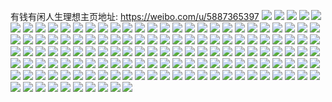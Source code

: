 有钱有闲人生理想主页地址: https://weibo.com/u/5887365397 
![](https://wx4.sinaimg.cn/mw2000/006qqMGpgy1h94cj2dzeqj32c02c0qv5.jpg) 
![](https://wx4.sinaimg.cn/mw2000/006qqMGpgy1h94cbmyd7jj32c02c0x6q.jpg) 
![](https://wx4.sinaimg.cn/mw2000/006qqMGpgy1h94cbpt5ezj31nc1ncb29.jpg) 
![](https://wx4.sinaimg.cn/mw2000/006qqMGpgy1h94cbusdezj31ed1edk98.jpg) 
![](https://wx4.sinaimg.cn/mw2000/006qqMGpgy1h94cbvyyihj32c02c0u0x.jpg) 
![](https://wx4.sinaimg.cn/mw2000/006qqMGpgy1h94c6zjxo9j30u00u0118.jpg) 
![](https://wx4.sinaimg.cn/mw2000/006qqMGpgy1h94c6z8ozvj30u00u0jys.jpg) 
![](https://wx4.sinaimg.cn/mw2000/006qqMGpgy1h94c70sr0xj30u00u0ti9.jpg) 
![](https://wx4.sinaimg.cn/mw2000/006qqMGpgy1h94c71s0f1j30u00u0n7q.jpg) 
![](https://wx4.sinaimg.cn/mw2000/006qqMGpgy1h93l2ghpcnj30wi0wi7e9.jpg) 
![](https://wx4.sinaimg.cn/mw2000/006qqMGpgy1h92655qs6bj30u00u0dm0.jpg) 
![](https://wx4.sinaimg.cn/mw2000/006qqMGply1h8syc68cs9j30u00u0tjq.jpg) 
![](https://wx4.sinaimg.cn/mw2000/006qqMGply1h8pu0ihl5rj304g04gglg.jpg) 
![](https://wx4.sinaimg.cn/mw2000/006qqMGply1h8i4476lksj305k05kwee.jpg) 
![](https://wx4.sinaimg.cn/mw2000/006qqMGply1h8c05drd2rj30wi1ychdt.jpg) 
![](https://wx4.sinaimg.cn/mw2000/006qqMGply1h8c05c49zbj30wi1ycb29.jpg) 
![](https://wx4.sinaimg.cn/mw2000/006qqMGply1h8c05fp8kej30wi1yce81.jpg) 
![](https://wx4.sinaimg.cn/mw2000/006qqMGply1h7owcsfp2pj30wi0683z0.jpg) 
![](https://wx4.sinaimg.cn/mw2000/006qqMGply1h6eldcexecj32c02c0hdu.jpg) 
![](https://wx4.sinaimg.cn/mw2000/006qqMGply1h6elddfqc5j31ne1nehdt.jpg) 
![](https://wx4.sinaimg.cn/mw2000/006qqMGply1h6eldf3js4j32c02c0x6q.jpg) 
![](https://wx4.sinaimg.cn/mw2000/006qqMGply1h677vch6vcj30qw1bt0vv.jpg) 
![](https://wx4.sinaimg.cn/mw2000/006qqMGply1h6458b040zj32c02c0b11.jpg) 
![](https://wx4.sinaimg.cn/mw2000/006qqMGply1h6458blr6jj32c0340x6p.jpg) 
![](https://wx4.sinaimg.cn/mw2000/006qqMGpgy1h5o5ftjgclj30u00u0n6u.jpg) 
![](https://wx4.sinaimg.cn/mw2000/006qqMGpgy1h5o5fs62qcj30u00u0gvo.jpg) 
![](https://wx4.sinaimg.cn/mw2000/006qqMGpgy1h5c6ytu78qj306o06ojr7.jpg) 
![](https://wx4.sinaimg.cn/mw2000/006qqMGpgy1h5bjnanma0j32c02c01l0.jpg) 
![](https://wx4.sinaimg.cn/mw2000/006qqMGpgy1h5bjn7eowkj32c02c01kz.jpg) 
![](https://wx4.sinaimg.cn/mw2000/006qqMGpgy1h5bfwon5a1j32c02c0b29.jpg) 
![](https://wx4.sinaimg.cn/mw2000/006qqMGpgy1h4oe3ni0q7j30k00k00tl.jpg) 
![](https://wx4.sinaimg.cn/mw2000/006qqMGpgy1h4mplzlrnbj32c02c07wi.jpg) 
![](https://wx4.sinaimg.cn/mw2000/006qqMGpgy1h4mpm25q1nj32c02c0hdu.jpg) 
![](https://wx4.sinaimg.cn/mw2000/006qqMGpgy1h4mpm4btjlj32c02c0kjm.jpg) 
![](https://wx4.sinaimg.cn/mw2000/006qqMGpgy1h4mpmfkcm0j32c02c0e82.jpg) 
![](https://wx4.sinaimg.cn/mw2000/006qqMGpgy1h4kxvbe48cj31j02psnl1.jpg) 
![](https://wx4.sinaimg.cn/mw2000/006qqMGpgy1h4kxva0ncoj32c02c01kx.jpg) 
![](https://wx4.sinaimg.cn/mw2000/006qqMGpgy1h4kxvbrtwvj30k00k00tl.jpg) 
![](https://wx4.sinaimg.cn/mw2000/006qqMGpgy1h4ko9c8uvtj30gd0gdac5.jpg) 
![](https://wx4.sinaimg.cn/mw2000/006qqMGpgy1h4kgnw4nlhj31j02ps7wh.jpg) 
![](https://wx4.sinaimg.cn/mw2000/006qqMGpgy1h4kgnzbm7lj32c02c0qv5.jpg) 
![](https://wx4.sinaimg.cn/mw2000/006qqMGpgy1h4kgo1wgk3j32c02c0qv5.jpg) 
![](https://wx4.sinaimg.cn/mw2000/006qqMGpgy1h4kgo3fj9oj31j02ps1kx.jpg) 
![](https://wx4.sinaimg.cn/mw2000/006qqMGpgy1h4kgo4pq8vj31j02ps7wh.jpg) 
![](https://wx4.sinaimg.cn/mw2000/006qqMGpgy1h4kgo5zomhj31j02ps4qp.jpg) 
![](https://wx4.sinaimg.cn/mw2000/006qqMGply1h8lr2dunl0j30rs4pu7wh.jpg) 
![](https://wx4.sinaimg.cn/mw2000/006qqMGpgy1h4jd0n8j8uj30u00u0n2k.jpg) 
![](https://wx4.sinaimg.cn/mw2000/006qqMGpgy1h4i3ea9l4kj32c02c0hdu.jpg) 
![](https://wx4.sinaimg.cn/mw2000/006qqMGpgy1h4i3edjlwaj32c02c0kjn.jpg) 
![](https://wx4.sinaimg.cn/mw2000/006qqMGpgy1h4hsfczbgnj30u00u0n2i.jpg) 
![](https://wx4.sinaimg.cn/mw2000/006qqMGpgy1h4hsfeaot4j30u00u00y6.jpg) 
![](https://wx4.sinaimg.cn/mw2000/006qqMGpgy1h4hsfc2mbnj30u00u00xn.jpg) 
![](https://wx4.sinaimg.cn/mw2000/006qqMGpgy1h4do6khwmej306o06ojre.jpg) 
![](https://wx4.sinaimg.cn/mw2000/006qqMGpgy1h4dmb2tndtj32c02c07wj.jpg) 
![](https://wx4.sinaimg.cn/mw2000/006qqMGpgy1h4dmaq4ivuj32c02c0kjn.jpg) 
![](https://wx4.sinaimg.cn/mw2000/006qqMGpgy1h47tpo6dc6j32c02c0kjd.jpg) 
![](https://wx4.sinaimg.cn/mw2000/006qqMGpgy1h47tpku3gsj32c02c07vr.jpg) 
![](https://wx4.sinaimg.cn/mw2000/006qqMGpgy1h4123igtxfj30u00u0jwx.jpg) 
![](https://wx4.sinaimg.cn/mw2000/006qqMGpgy1h40w4baxjfj30u00u0q95.jpg) 
![](https://wx4.sinaimg.cn/mw2000/006qqMGpgy1h40w4c1d5yj30u00u0tc4.jpg) 
![](https://wx4.sinaimg.cn/mw2000/006qqMGpgy1h40w4dbmqbj30u00u044z.jpg) 
![](https://wx4.sinaimg.cn/mw2000/006qqMGpgy1h40lfhuo0ij32c02c04qq.jpg) 
![](https://wx4.sinaimg.cn/mw2000/006qqMGpgy1h40lfgrf7oj32c02c04qq.jpg) 
![](https://wx4.sinaimg.cn/mw2000/006qqMGpgy1h3ykpg1beyj32c02c0b2a.jpg) 
![](https://wx4.sinaimg.cn/mw2000/006qqMGpgy1h3yknbtyhvj32c02c04qq.jpg) 
![](https://wx4.sinaimg.cn/mw2000/006qqMGpgy1h3yknd9qkzj32c02c04qq.jpg) 
![](https://wx4.sinaimg.cn/mw2000/006qqMGpgy1h3yknehknfj32c02c0x6p.jpg) 
![](https://wx4.sinaimg.cn/mw2000/006qqMGpgy1h3yknfhlukj32c02c0x6p.jpg) 
![](https://wx4.sinaimg.cn/mw2000/006qqMGpgy1h3hd0j7lcvj32c02c0e81.jpg) 
![](https://wx4.sinaimg.cn/mw2000/006qqMGpgy1h3hd0k3p8qj32c02c0x6p.jpg) 
![](https://wx4.sinaimg.cn/mw2000/006qqMGpgy1h3hd0l6lxoj32c02c0kjl.jpg) 
![](https://wx4.sinaimg.cn/mw2000/006qqMGpgy1h3hclctzvjj32c02c0e81.jpg) 
![](https://wx4.sinaimg.cn/mw2000/006qqMGpgy1h3hcle2qvej32c02c0x6p.jpg) 
![](https://wx4.sinaimg.cn/mw2000/006qqMGpgy1h3hclf9lscj32c02c0kjl.jpg) 
![](https://wx4.sinaimg.cn/mw2000/006qqMGpgy1h3hclowb67j32c0340qv5.jpg) 
![](https://wx4.sinaimg.cn/mw2000/006qqMGpgy1h3hclq37q9j32c0340u0x.jpg) 
![](https://wx4.sinaimg.cn/mw2000/006qqMGpgy1h3h8ft29dzj32c02c0b29.jpg) 
![](https://wx4.sinaimg.cn/mw2000/006qqMGpgy1h3h8fued52j32c02c0b29.jpg) 
![](https://wx4.sinaimg.cn/mw2000/006qqMGpgy1h3h8fwz76zj32c03401ky.jpg) 
![](https://wx4.sinaimg.cn/mw2000/006qqMGpgy1h2ubk1iy5fj33402c07wi.jpg) 
![](https://wx4.sinaimg.cn/mw2000/006qqMGpgy1h2ubk2fbuzj31be0zkq7s.jpg) 
![](https://wx4.sinaimg.cn/mw2000/006qqMGpgy1h2om38nkv5j31b30u0k24.jpg) 
![](https://wx4.sinaimg.cn/mw2000/006qqMGpgy1h2g31ajws7j31ba0zgwl1.jpg) 
![](https://wx4.sinaimg.cn/mw2000/006qqMGpgy1h1t7sc01saj33402c07wj.jpg) 
![](https://wx4.sinaimg.cn/mw2000/006qqMGpgy1h1t7sh36ouj32c0340e83.jpg) 
![](https://wx4.sinaimg.cn/mw2000/006qqMGpgy1h1splyj8hej32pc0vgaus.jpg) 
![](https://wx4.sinaimg.cn/mw2000/006qqMGpgy1h1splzhw9bj337k17ge81.jpg) 
![](https://wx4.sinaimg.cn/mw2000/006qqMGpgy1h09u6zgr5pj30u00u078a.jpg) 
![](https://wx4.sinaimg.cn/mw2000/006qqMGpgy1h07m00x1o1j306o06jdfx.jpg) 
![](https://wx4.sinaimg.cn/mw2000/006qqMGpgy1h07jep1udcj31io374npd.jpg) 
![](https://wx4.sinaimg.cn/mw2000/006qqMGpgy1h07cujak63j30n40n4adl.jpg) 
![](https://wx4.sinaimg.cn/mw2000/006qqMGpgy1gzzd1i7khpj30k0168jxr.jpg) 
![](https://wx4.sinaimg.cn/mw2000/006qqMGpgy1gzzd3d97enj30jl0kzn28.jpg) 
![](https://wx4.sinaimg.cn/mw2000/006qqMGpgy1gzjam472rxj30ir0efalh.jpg) 
![](https://wx4.sinaimg.cn/mw2000/006qqMGpgy1gz8v4u9ktrj31kw1kwb0t.jpg) 
![](https://wx4.sinaimg.cn/mw2000/006qqMGpgy1gz7ptxp60fj31kw1kwb0t.jpg) 
![](https://wx4.sinaimg.cn/mw2000/006qqMGpgy1gz6cua867ij30k0168t9x.jpg) 
![](https://wx4.sinaimg.cn/mw2000/006qqMGpgy1gz5ins9pcsj30cy04aq35.jpg) 
![](https://wx4.sinaimg.cn/mw2000/006qqMGpgy1gz5gn0elrfj32eo2eo1ky.jpg) 
![](https://wx4.sinaimg.cn/mw2000/006qqMGpgy1gz5foigucvj31kw1kwb0t.jpg) 
![](https://wx4.sinaimg.cn/mw2000/006qqMGpgy1gz5cd6pel5j30u00u0n2v.jpg) 
![](https://wx4.sinaimg.cn/mw2000/006qqMGpgy1gz4b5q4bgfj30od0mrtaj.jpg) 
![](https://wx4.sinaimg.cn/mw2000/006qqMGpgy1gz416qiygvj30od0mrtaj.jpg) 
![](https://wx4.sinaimg.cn/mw2000/006qqMGpgy1gz33e1efn3j31kw1kwb0t.jpg) 
![](https://wx4.sinaimg.cn/mw2000/006qqMGpgy1gz2z44hpkfj31kw1kwb0t.jpg) 
![](https://wx4.sinaimg.cn/mw2000/006qqMGpgy1gz1xg4u373j31kw1kwb0t.jpg) 
![](https://wx4.sinaimg.cn/mw2000/006qqMGpgy1gz1omgs1cpj30k00k044f.jpg) 
![](https://wx4.sinaimg.cn/mw2000/006qqMGpgy1gyqx62cvvmj30c80byaa6.jpg) 
![](https://wx4.sinaimg.cn/mw2000/006qqMGpgy1gu4zsax2fnj32eo2eob2b.jpg) 
![](https://wx4.sinaimg.cn/mw2000/006qqMGpgy1gu4zsbgl2fj30k0168jys.jpg) 
![](https://wx4.sinaimg.cn/mw2000/006qqMGpgy1gtph6ekev5j30k0168q4k.jpg) 
![](https://wx4.sinaimg.cn/mw2000/006qqMGpgy1gtph6f31m2j30k0168jyl.jpg) 
![](https://wx4.sinaimg.cn/mw2000/006qqMGpgy1gt8nk640dpj30ts04swep.jpg) 
![](https://wx4.sinaimg.cn/mw2000/006qqMGpgy1gt29wzalvaj30ks0zkafd.jpg) 
![](https://wx4.sinaimg.cn/mw2000/006qqMGpgy1gt29fseg1oj30ku0kut9r.jpg) 
![](https://wx4.sinaimg.cn/mw2000/006qqMGpgy1gt285jn2fnj60200203ya02.jpg) 
![](https://wx4.sinaimg.cn/mw2000/006qqMGpgy1gsjadspxh7j31jk1jkdm1.jpg) 
![](https://wx4.sinaimg.cn/mw2000/006qqMGpgy1gsjadv6m8nj309c09pt8z.jpg) 
![](https://wx4.sinaimg.cn/mw2000/006qqMGpgy1gsd9egcd3rj31hc0u0drp.jpg) 
![](https://wx4.sinaimg.cn/mw2000/006qqMGply1gr9mjuwe6lj33741iob2a.jpg) 
![](https://wx4.sinaimg.cn/mw2000/006qqMGply1gpn73f3vpoj31kw16ox6s.jpg) 
![](https://wx4.sinaimg.cn/mw2000/006qqMGply1gpn73qefbrj31kw16ox6s.jpg) 
![](https://wx4.sinaimg.cn/mw2000/006qqMGply1gpn74zq65xj31kw16ox6s.jpg) 
![](https://wx4.sinaimg.cn/mw2000/006qqMGply1gpn71gcc6ij31kw16ou10.jpg) 
![](https://wx4.sinaimg.cn/mw2000/006qqMGply1gpn7511wywj31kw16ox6s.jpg) 
![](https://wx4.sinaimg.cn/mw2000/006qqMGply1gpn753h9d7j31kw16ou10.jpg) 
![](https://wx4.sinaimg.cn/mw2000/006qqMGply1gpn6nzougvj31kw16oqv8.jpg) 
![](https://wx4.sinaimg.cn/mw2000/006qqMGply1gpn74wtyi1j31kw16onpg.jpg) 
![](https://wx4.sinaimg.cn/mw2000/006qqMGply1gpn74qcrkzj31kw16okjo.jpg) 
![](https://wx4.sinaimg.cn/mw2000/006qqMGply1gpn756zzohj31kw16oe84.jpg) 
![](https://wx4.sinaimg.cn/mw2000/006qqMGpgy1gnwvgxpsn3j31310u0wh8.jpg) 
![](https://wx4.sinaimg.cn/mw2000/006qqMGply1gn3jei4216j302u02gmwy.jpg) 
![](https://wx4.sinaimg.cn/mw2000/006qqMGply1gm1nortfmhj30hs0hpwfc.jpg) 
![](https://wx4.sinaimg.cn/mw2000/006qqMGply1gltjv2swufj30sg0lcn0w.jpg) 
![](https://wx4.sinaimg.cn/mw2000/006qqMGply1gltjv399xkj30sg0lcabm.jpg) 
![](https://wx4.sinaimg.cn/mw2000/006qqMGply1gltjv3rdimj30sg0lctaz.jpg) 
![](https://wx4.sinaimg.cn/mw2000/006qqMGply1gj9mmvzm7dj305k05kdfr.jpg) 
![](https://wx4.sinaimg.cn/mw2000/006qqMGply1gi8zbtc8ywj30sg0lcjv2.jpg) 
![](https://wx4.sinaimg.cn/mw2000/006qqMGply1ghucw9bp63j30js0k0dgo.jpg) 
![](https://wx4.sinaimg.cn/mw2000/006qqMGply1ghm1hmvvu8j30uk0jwn0v.jpg) 
